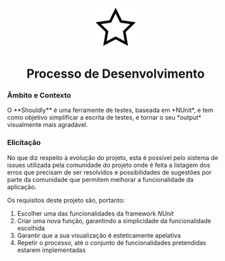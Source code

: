 <p align="center">
  <img src="https://github.com/bmpj13/shouldly/blob/master/ESOF-Docs/resources/images/ShouldlyLogo.png" alt="icon">
</p>
<h1 align="center">Processo de Desenvolvimento</h1>

<h3>Âmbito e Contexto</h3>
O **Shouldly** é uma ferramente de testes, baseada em *NUnit*, e tem como objetivo simplificar a escrita de
testes, e tornar o seu *output* visualmente mais agradável.

<h3>Elicitação</h3>

No que diz respeito à evolução do projeto, esta é possível pelo sistema de issues utilizada pela comunidade 
do projeto onde é feita a listagem dos erros que precisam de ser resolvidos e possibilidades de sugestões por
parte da comunidade que permitem melhorar a funcionalidade da aplicação.





Os requisitos deste projeto são, portanto:
  1. Escolher uma das funcionalidades da framework *NUnit*
  2. Criar uma nova função, garantindo a simplicidade da funcionalidade escolhida
  3. Garantir que a sua visualização é esteticamente apelativa
  4. Repetir o processo, até o conjunto de funcionalidades pretendidas estarem implementadas
